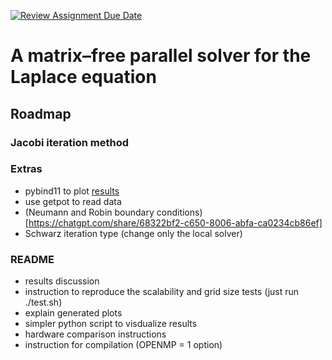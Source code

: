 [![Review Assignment Due Date](https://classroom.github.com/assets/deadline-readme-button-22041afd0340ce965d47ae6ef1cefeee28c7c493a6346c4f15d667ab976d596c.svg)](https://classroom.github.com/a/bOfolMCC)
# A matrix–free parallel solver for the Laplace equation

## Roadmap

### Jacobi iteration method

### Extras
- pybind11 to plot [results](https://chatgpt.com/share/682df901-b6cc-8006-9be6-a300f33212a8)
- use getpot to read data
- (Neumann and Robin boundary conditions)[https://chatgpt.com/share/68322bf2-c650-8006-abfa-ca0234cb86ef]
- Schwarz iteration type (change only the local solver)

### README
- results discussion
- instruction to reproduce the scalability and grid size tests (just run ./test.sh)
- explain generated plots
- simpler python script to visdualize results
- hardware comparison instructions
- instruction for compilation (OPENMP = 1 option)